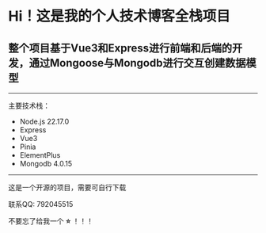 # Hi！这是我的个人技术博客全栈项目
## 整个项目基于Vue3和Express进行前端和后端的开发，通过Mongoose与Mongodb进行交互创建数据模型

---

主要技术栈：

+ Node.js 22.17.0
+ Express
+ Vue3
+ Pinia
+ ElementPlus
+ Mongodb 4.0.15

---

这是一个开源的项目，需要可自行下载

联系QQ: 792045515

不要忘了给我一个 **⭐** ！！！
